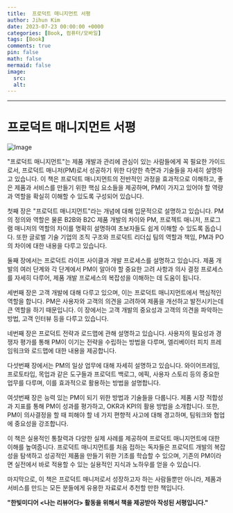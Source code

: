 ```yaml
---
title:  프로덕트 매니지먼트 서평
author: Jihun Kim
date: 2023-07-23 00:00:00 +0000
categories: [Book, 컴퓨터/모바일]
tags: [Book]
comments: true
pin: false
math: false
mermaid: false
image:
  src: 
  alt:
---
```

---

# 프로덕트 매니지먼트 서평

![Image](https://image.aladin.co.kr/Community/paper/2023/0723/pimg_7229551373946456.jpg)

"프로덕트 매니지먼트"는 제품 개발과 관리에 관심이 있는 사람들에게 꼭 필요한 가이드로서, 프로덕트 매니저(PM)로서 성공하기 위한 다양한 측면과 기술들을 자세히 설명하고 있습니다. 이 책은 프로덕트 매니지먼트의 전반적인 과정을 효과적으로 이해하고, 좋은 제품과 서비스를 만들기 위한 핵심 요소들을 제공하며, PM이 가지고 있어야 할 역량과 역할을 확실히 이해할 수 있도록 구성되어 있습니다.

첫째 장은 "프로덕트 매니지먼트"라는 개념에 대해 입문적으로 설명하고 있습니다. PM의 정의와 역할은 물론 B2B와 B2C 제품 개발의 차이와 PM, 프로젝트 매니저, 프로그램 매니저의 역할의 차이를 명확히 설명하여 초보자들도 쉽게 이해할 수 있도록 돕습니다. 또한 글로벌 기술 기업의 조직 구조와 프로덕트 리더십 팀의 역할과 책임, PM과 PO의 차이에 대한 내용을 다루고 있습니다.

둘째 장에서는 프로덕트 라이프 사이클과 개발 프로세스를 설명하고 있습니다. 제품 개발의 여러 단계와 각 단계에서 PM이 알아야 할 중요한 고려 사항과 의사 결정 프로세스를 자세히 다루어, 제품 개발 프로세스의 복잡성을 이해하는 데 도움이 됩니다.

세번째 장은 고객 개발에 대해 다루고 있으며, 이는 프로덕트 매니지먼트에서 핵심적인 역할을 합니다. PM은 사용자와 고객의 의견을 고려하여 제품을 개선하고 발전시키는데 큰 역할을 하기 때문입니다. 이 장에서는 고객 개발의 중요성과 고객의 의견을 파악하는 방법, 고객 인터뷰 등을 다루고 있습니다.

네번째 장은 프로덕트 전략과 로드맵에 관해 설명하고 있습니다. 사용자의 필요성과 경쟁자 평가를 통해 PM이 이기는 전략을 수립하는 방법을 다루며, 엘리베이터 피치 프레임워크와 로드맵에 대한 내용을 제공합니다.

다섯번째 장에서는 PM의 일상 업무에 대해 자세히 설명하고 있습니다. 와이어프레임, 프로토타입, 목업과 같은 도구들과 프로덕트 백로그, 에픽, 사용자 스토리 등의 중요한 업무를 다루며, 이를 효과적으로 활용하는 방법을 설명합니다.

여섯번째 장은 능력 있는 PM이 되기 위한 방법과 기술들을 다룹니다. 제품 시장 적합성과 지표를 통해 PM이 성과를 평가하고, OKR과 KPI의 활용 방법을 소개합니다. 또한, PM이 의사결정을 할 때 피해야 할 네 가지 편향적 사고에 대해 경고하며, 팀워크와 협업에 중요성을 강조합니다.

이 책은 실용적인 통찰력과 다양한 실제 사례를 제공하여 프로덕트 매니지먼트에 대한 이해를 높여줍니다. 프로덕트 매니지먼트를 처음 접하는 독자들은 프로덕트 개발의 복잡성을 탐색하고 성공적인 제품을 만들기 위한 기초를 학습할 수 있으며, 기존의 PM이라면 실전에서 바로 적용할 수 있는 실용적인 지식과 노하우를 얻을 수 있습니다.

마지막으로, 이 책은 프로덕트 매니저로서 성장하고자 하는 사람들뿐만 아니라, 제품과 서비스를 만드는 모든 분들에게 유용한 자료로서 추천할 만한 책입니다.

**"한빛미디어 \<나는 리뷰어다\> 활동을 위해서 책을 제공받아 작성된 서평입니다."**